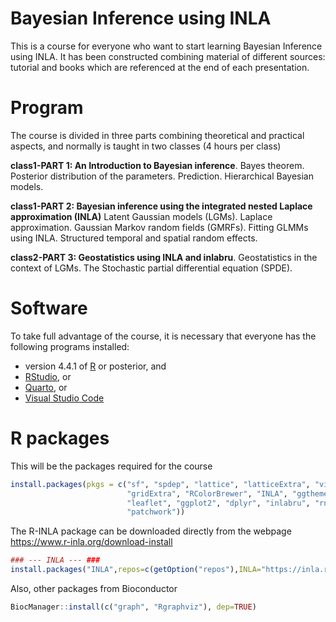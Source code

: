 
Bayesian Inference using INLA
================
This is a course for everyone who want to start learning Bayesian Inference using INLA. It has been constructed combining material of different sources: tutorial and books which are referenced at the end of each presentation.


# Program
The course is divided in three parts combining theoretical and practical aspects, and normally is taught in two classes (4 hours per class)

**class1-PART 1: An Introduction to Bayesian inference**. Bayes theorem. Posterior distribution of the parameters. Prediction. Hierarchical Bayesian models.
 
**class1-PART 2: Bayesian inference using the integrated nested Laplace approximation (INLA)** Latent Gaussian models (LGMs). Laplace approximation. Gaussian Markov random fields (GMRFs). Fitting GLMMs using INLA. Structured temporal and spatial random effects.
 
**class2-PART 3: Geostatistics using INLA and inlabru**. Geostatistics in the context of LGMs. The Stochastic partial differential equation (SPDE). 
 

# Software

To take full advantage of the course, it is necessary that everyone has the following programs installed:

- version 4.4.1 of [R](https://www.r-project.org/) or posterior, and
- [RStudio](https://www.rstudio.com/products/rstudio/download/), or
- [Quarto](https://quarto.org/docs/get-started/), or
- [Visual Studio Code](https://code.visualstudio.com/download)


# R packages

This will be the packages required for the course

```r
install.packages(pkgs = c("sf", "spdep", "lattice", "latticeExtra", "viridis", 
                          "gridExtra", "RColorBrewer", "INLA", "ggthemes", 
                          "leaflet", "ggplot2", "dplyr", "inlabru", "rnaturalearth", 
                          "patchwork"))

```

The R-INLA package can be downloaded directly from the webpage https://www.r-inla.org/download-install

```r
### --- INLA --- ###
install.packages("INLA",repos=c(getOption("repos"),INLA="https://inla.r-inla-download.org/R/stable"), dep=TRUE)
```

Also, other packages from Bioconductor
```r
BiocManager::install(c("graph", "Rgraphviz"), dep=TRUE)
```

